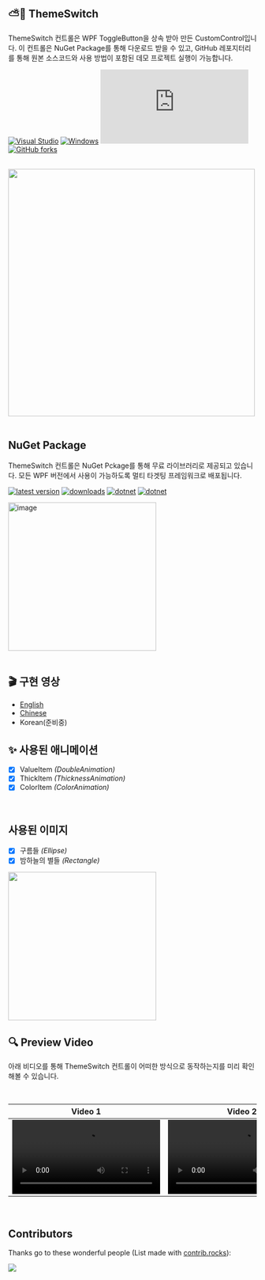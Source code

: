 ## ⛅️🌙 ThemeSwitch

ThemeSwitch 컨트롤은 WPF ToggleButton을 상속 받아 만든 CustomControl입니다. 이 컨트롤은 NuGet Package를 통해 다운로드 받을 수 있고, GitHub 레포지터리를 통해 원본 소스코드와 사용 방법이 포함된 데모 프로젝트 실행이 가능합니다.

[![Visual Studio](https://badgen.net/badge/icon/visualstudio?icon=visualstudio&label)](https://visualstudio.microsoft.com)
[![Windows](https://badgen.net/badge/icon/windows?icon=windows&label)](https://microsoft.com/windows/)
[![GitHub stars](https://badgen.net/github/stars/Naereen/Strapdown.js)](https://GitHub.com/Naereen/StrapDown.js/stargazers/)
[![GitHub forks](https://badgen.net/github/forks/Naereen/Strapdown.js/)](https://GitHub.com/Naereen/StrapDown.js/network/)

<br/>

<img src="https://github.com/jamesnet214/themeswitch/assets/101777355/04becee5-667b-4df8-a11a-59151610a338" width="500px"/>

<br/>
<br/>

## NuGet Package
ThemeSwitch 컨트롤은 NuGet Pckage를 통해 무료 라이브러리로 제공되고 있습니다. 모든 WPF 버전에서 사용이 가능하도록 멀티 타겟팅 프레임워크로 배포됩니다.

[![latest version](https://img.shields.io/nuget/v/ThemeSwitch)](https://www.nuget.org/packages/ThemeSwitch)
[![downloads](https://img.shields.io/nuget/dt/ThemeSwitch)](https://www.nuget.org/packages/ThemeSwitch)
[![dotnet](https://img.shields.io/badge/dotnet-framework4.6-blue)]()
[![dotnet](https://img.shields.io/badge/dotnet-net6.0-blue)]()

<img width="300" alt="image" src="https://github.com/jamesnet214/themeswitch/assets/52397976/a9692fcc-b099-499b-b3ae-955b0dfcdcf0">
<br/>
<br/>


## 🎬 구현 영상 

- [English](https://www.youtube.com/watch?v=rGox76Bm6VY&t=1128s)
- [Chinese](https://www.bilibili.com/video/BV1ez4y1N7B8/?spm_id_from=333.999.0.0&vd_source=f62a1783ac9166a4d798823ad1861fd2)
- Korean(준비중)


## ✨ 사용된 애니메이션

- [x] ValueItem _(DoubleAnimation)_
- [x] ThickItem _(ThicknessAnimation)_
- [x] ColorItem _(ColorAnimation)_

<br/>

## 사용된 이미지

- [x] 구름들 _(Ellipse)_
- [x] 밤하늘의 별들 _(Rectangle)_
<img src="https://github.com/jamesnet214/themeswitch/assets/101777355/0d88f040-b401-4a04-aa7c-c9d6f7239dad" width="300px"/>



<br/>

## 🔍 Preview Video

아래 비디오를 통해 ThemeSwitch 컨트롤이 어떠한 방식으로 동작하는지를 미리 확인해볼 수 있습니다.

<br/>

| Video 1 |  Video 2 | 
|:----:|:----:|
|  <video src="https://github.com/jamesnet214/themeswitch/assets/101777355/6bcd95fd-63cd-4b3b-8bec-9c0b8ad4006e" />  | <video src="https://github.com/jamesnet214/themeswitch/assets/101777355/1b0522cf-cbc6-4826-a697-9a061c81b503" /> |



<br/>

## Contributors

Thanks go to these wonderful people (List made with [contrib.rocks](https://contrib.rocks)):

<a href="https://github.com/jamesnet214/wpf-study/graphs/contributors">
  <img src="https://contrib.rocks/image?repo=jamesnet214/themeswitch" />
</a>
